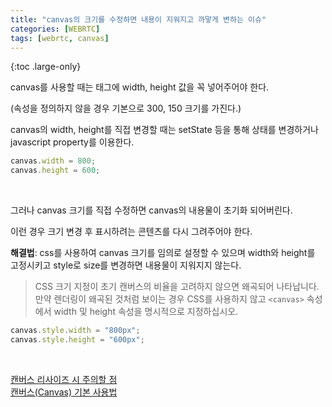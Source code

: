 ```yaml
---
title: "canvas의 크기를 수정하면 내용이 지워지고 까맣게 변하는 이슈"
categories: [WEBRTC]
tags: [webrtc, canvas]
---
```


{:toc .large-only}

canvas를 사용할 때는 태그에 width, height 값을 꼭 넣어주어야 한다.

(속성을 정의하지 않을 경우 기본으로 300, 150 크기를 가진다.)

canvas의 width, height를 직접 변경할 때는 setState 등을 통해 상태를 변경하거나 javascript property를 이용한다.

```js
canvas.width = 800;
canvas.height = 600;
```

<br/>

그러나 canvas 크기를 직접 수정하면 canvas의 내용물이 초기화 되어버린다.

이런 경우 크기 변경 후 표시하려는 콘텐츠를 다시 그려주어야 한다.

**해결법**: css를 사용하여 canvas 크기를 임의로 설정할 수 있으며 width와 height를 고정시키고 style로 size를 변경하면 내용물이 지워지지 않는다.

> CSS 크기 지정이 초기 캔버스의 비율을 고려하지 않으면 왜곡되어 나타납니다. 만약 렌더링이 왜곡된 것처럼 보이는 경우 CSS를 사용하지 않고 `<canvas>` 속성에서 width 및 height 속성을 명시적으로 지정하십시오.

```js
canvas.style.width = "800px";
canvas.style.height = "600px";
```

<br/>

[캔버스 리사이즈 시 주의할 점](https://ohgyun.com/323)<br/>
[캔버스(Canvas) 기본 사용법](https://developer.mozilla.org/ko/docs/Web/API/Canvas_API/Tutorial/Basic_usage)
